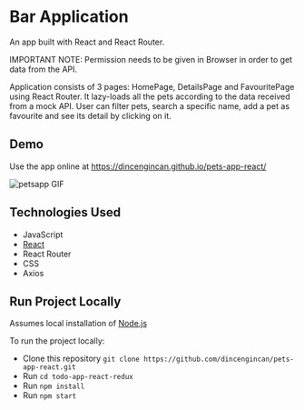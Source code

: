 # Bar Application
An app built with React and React Router.

IMPORTANT NOTE: Permission needs to be given in Browser in order to get data from the API.

Application consists of 3 pages: HomePage, DetailsPage and FavouritePage using React Router. It lazy-loads all the pets according to the data received from a mock API.  User can filter pets,  search a specific  name, add a pet as favourite and see its detail by clicking on it.   

## Demo

Use the app online at https://dincengincan.github.io/pets-app-react/

![petsapp GIF](demo/petsapp.gif) 

## Technologies Used
* JavaScript
* [React](https://reactjs.org/)
* React Router
* CSS
* Axios

## Run Project Locally

Assumes local installation of [Node.js](https://nodejs.org)

To run the project locally:

* Clone this repository `git clone https://github.com/dincengincan/pets-app-react.git`
* Run `cd todo-app-react-redux`
* Run `npm install`
* Run `npm start` 








